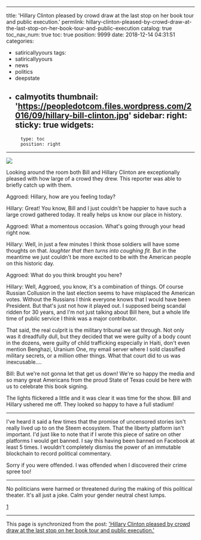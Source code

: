 
---
title: 'Hillary Clinton pleased by crowd draw at the last stop on her book tour and public execution.'
permlink: hillary-clinton-pleased-by-crowd-draw-at-the-last-stop-on-her-book-tour-and-public-execution
catalog: true
toc_nav_num: true
toc: true
position: 9999
date: 2018-12-14 04:31:51
categories:
- satiricallyyours
tags:
- satiricallyyours
- news
- politics
- deepstate
- calmyotits
thumbnail: 'https://peopledotcom.files.wordpress.com/2016/09/hillary-bill-clinton.jpg'
sidebar:
    right:
        sticky: true
widgets:
    -
        type: toc
        position: right
---


![](https://peopledotcom.files.wordpress.com/2016/09/hillary-bill-clinton.jpg)

Looking around the room both Bill and Hillary Clinton are exceptionally pleased with how large of a crowd they drew.  This reporter was able to briefly catch up with them.

Aggroed: Hillary, how are you feeling today?

Hillary: Great!  You know, Bill and I just couldn't be happier to have such a large crowd gathered today.  It really helps us know our place in history.

Aggroed: What a momentous occasion.  What's going through your head right now.

Hillary: Well, in just a few minutes I think those soldiers will have some thoughts on that.  *laughter that then turns into coughing fit.*  But in the meantime we just couldn't be more excited to be with the American people on this historic day.

Aggroed: What do you think brought you here?

Hillary: Well, Aggroed, you know, it's a combination of things.  Of course Russian Collusion in the last election seems to have misplaced the American votes.  Without the Russians I think everyone knows that I would have been President.  But that's just not how it played out.  I supposed being scandal ridden for 30 years, and I'm not just talking about Bill here, but a whole life time of public service I think was a major contributor.  

That said, the real culprit is the military tribunal we sat through.  Not only was it dreadfully dull, but they decided that we were guilty of a body count in the dozens, were guilty of child trafficking especially in Haiti, don't even mention Benghazi, Uranium One, my email server where I sold classified military secrets, or a million other things.  What that court did to us was inexcusable....

Bill: But we're not gonna let that get us down!  We're so happy the media and so many great Americans from the proud State of Texas could be here with us to celebrate this book signing.

The lights flickered a little and it was clear it was time for the show.  Bill and Hillary ushered me off.  They looked so happy to have a full stadium!

---

I've heard it said a few times that the promise of uncensored stories isn't really lived up to on the Steem ecosystem.  That the liberty platform isn't important.  I'd just like to note that if I wrote this piece of satire on other platforms I would get banned.  I say this having been banned on Facebook at least 5 times.  I wouldn't completely dismiss the power of an immutable blockchain to record political commentary.

Sorry if you were offended.  I was offended when I discovered their crime spree too!

---

No politicians were harmed or threatened during the making of this political theater.  It's all just a joke.  Calm your gender neutral chest lumps.

[1](https://peopledotcom.files.wordpress.com/2016/09/hillary-bill-clinton.jpg)

- - -

This page is synchronized from the post: ['Hillary Clinton pleased by crowd draw at the last stop on her book tour and public execution.'](https://steemit.com/@aggroed/hillary-clinton-pleased-by-crowd-draw-at-the-last-stop-on-her-book-tour-and-public-execution)
